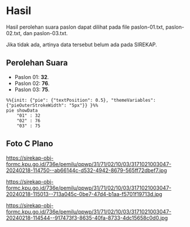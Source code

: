 # Hasil

Hasil perolehan suara paslon dapat dilihat pada file paslon-01.txt, paslon-02.txt, dan paslon-03.txt.

Jika tidak ada, artinya data tersebut belum ada pada SIREKAP.

## Perolehan Suara

 * Paslon 01: **32**.
 * Paslon 02: **76**.
 * Paslon 03: **75**.

```mermaid
%%{init: {"pie": {"textPosition": 0.5}, "themeVariables": {"pieOuterStrokeWidth": "5px"}} }%%
pie showData
    "01" : 32
    "02" : 76
    "03" : 75
```
## Foto C Plano

https://sirekap-obj-formc.kpu.go.id/736e/pemilu/ppwp/31/71/02/10/03/3171021003047-20240218-114750--ab66144c-d532-4942-8679-565ff72dbef7.jpg

https://sirekap-obj-formc.kpu.go.id/736e/pemilu/ppwp/31/71/02/10/03/3171021003047-20240218-115013--713a045c-0be7-47d4-b1aa-f5701f19713d.jpg

https://sirekap-obj-formc.kpu.go.id/736e/pemilu/ppwp/31/71/02/10/03/3171021003047-20240218-114544--917473f3-8635-40fa-8733-4dc15658c0d0.jpg
